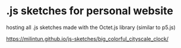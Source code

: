 # .js sketches for personal website
hosting all .js sketches made with the Octet.js library (similar to p5.js) 

https://milintun.github.io/js-sketches/big_colorful_cityscale_clock/
